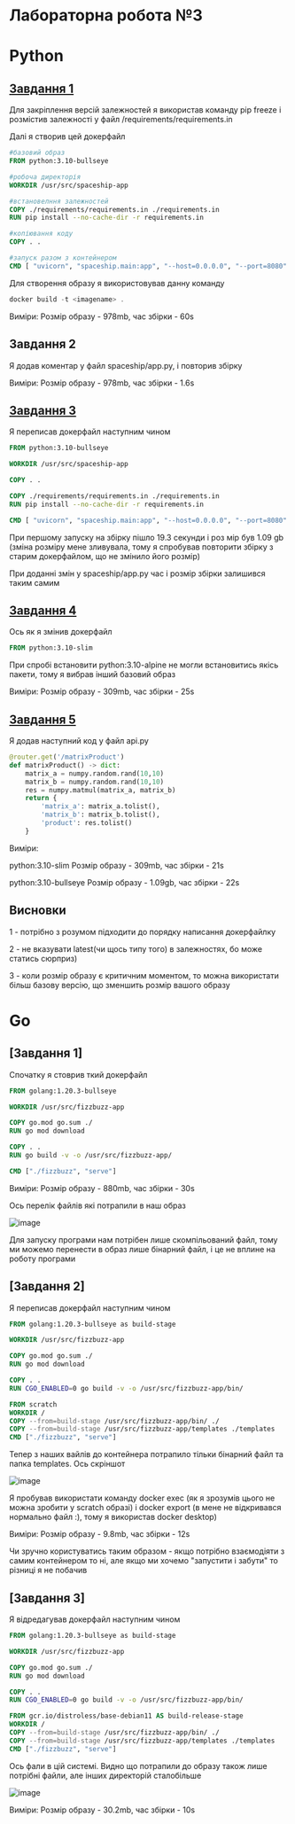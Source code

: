 # Лабораторна робота №3
# Python
 
 ## [Завдання 1](https://github.com/junkjuk/sw_lab3/commit/7c805c705b0100c5971f09e52d7505218e9f5f1b)
 
 Для закріплення версій залежностей я використав команду pip freeze і розмістив залежності у файл /requirements/requirements.in
 
 Далі я створив цей докерфайл
 
```dockerfile
#базовий образ
FROM python:3.10-bullseye

#робоча директорія
WORKDIR /usr/src/spaceship-app 

#встановелння залежностей
COPY ./requirements/requirements.in ./requirements.in 
RUN pip install --no-cache-dir -r requirements.in

#копіювання коду
COPY . . 

#запуск разом з контейнером 
CMD [ "uvicorn", "spaceship.main:app", "--host=0.0.0.0", "--port=8080" ] 
```
 
 Для створення образу я використовував данну команду
 
```powershell
docker build -t <imagename> .
```

Виміри: Розмір образу - 978mb, час збірки - 60s

 ## Завдання 2
 
 Я додав коментар у файл spaceship/app.py, і повторив збірку
 
 Виміри: Розмір образу - 978mb, час збірки - 1.6s
 
  ## [Завдання 3](https://github.com/junkjuk/sw_lab3/commit/f3be3ddb1682380ce1946aa4eec84e25ab34887f)
  
  Я переписав докерфайл наступним чином
  
 ```dockerfile
 FROM python:3.10-bullseye

WORKDIR /usr/src/spaceship-app 

COPY . . 

COPY ./requirements/requirements.in ./requirements.in 
RUN pip install --no-cache-dir -r requirements.in

CMD [ "uvicorn", "spaceship.main:app", "--host=0.0.0.0", "--port=8080" ] 
 ```
При першому запуску на збірку пішло 19.3 секунди і роз мір був 1.09 gb (зміна розміру мене зливувала, тому я спробував повторити збірку з старим докерфайлом, що не змінило його розмір)

При доданні змін у spaceship/app.py час і розмір збірки залишився таким самим 

## [Завдання 4](https://github.com/junkjuk/sw_lab3/commit/1c4ee168ca4d701513598d73d422567910cfeb5d)
Ось як я змінив докерфайл
```dockerfile
FROM python:3.10-slim
```

При спробі встановити python:3.10-alpine не могли встановитись якісь пакети, тому я вибрав інший базовий образ

Виміри: Розмір образу - 309mb, час збірки - 25s

## [Завдання 5](https://github.com/junkjuk/sw_lab3/commit/a9cfb3b49902ec5152821c278a887ad14e48c1ab)

Я додав наступний код у файл api.py

```python
@router.get('/matrixProduct')
def matrixProduct() -> dict:
    matrix_a = numpy.random.rand(10,10)
    matrix_b = numpy.random.rand(10,10)
    res = numpy.matmul(matrix_a, matrix_b)
    return {
        'matrix_a': matrix_a.tolist(),
        'matrix_b': matrix_b.tolist(),
        'product': res.tolist()
    }
```

Виміри:

python:3.10-slim Розмір образу - 309mb, час збірки - 21s

python:3.10-bullseye Розмір образу - 1.09gb, час збірки - 22s

## Висновки

1 - потрібно з розумом підходити до порядку написання докерфайлку

2 - не вказувати latest(чи щось типу того) в залежностях, бо може статись сюрприз)

3 - коли розмір образу є критичним моментом, то можна використати більш базову версію, що зменшить розмір вашого образу

# Go

## [Завдання 1]

Спочатку я стоврив ткий докерфайл

 ```dockerfile
FROM golang:1.20.3-bullseye

WORKDIR /usr/src/fizzbuzz-app 

COPY go.mod go.sum ./
RUN go mod download

COPY . .
RUN go build -v -o /usr/src/fizzbuzz-app/

CMD ["./fizzbuzz", "serve"]
```

Виміри: Розмір образу - 880mb, час збірки - 30s

Ось перелік файлів які потрапили в наш образ

![image](https://user-images.githubusercontent.com/38862851/232289977-d79ca884-c68c-45cf-815a-790f312c95c7.png)

Для запуску програми нам потрібен лише скомпільований файл, тому ми можемо перенести в образ лише бінарний файл, і це не вплине на роботу програми

## [Завдання 2]

Я переписав докерфайл наступним чином

 ```dockerfile
FROM golang:1.20.3-bullseye as build-stage

WORKDIR /usr/src/fizzbuzz-app 

COPY go.mod go.sum ./
RUN go mod download

COPY . .
RUN CGO_ENABLED=0 go build -v -o /usr/src/fizzbuzz-app/bin/

FROM scratch
WORKDIR / 
COPY --from=build-stage /usr/src/fizzbuzz-app/bin/ ./
COPY --from=build-stage /usr/src/fizzbuzz-app/templates ./templates
CMD ["./fizzbuzz", "serve"]
```

Тепер з наших вайлів до контейнера потрапило тільки бінарний файл та папка templates. Ось скріншот

![image](https://user-images.githubusercontent.com/38862851/232300311-f7a69127-add0-40dc-9d4a-b161e2dcd460.png)

Я пробував використати команду docker exec (як я зрозумів цього не можна зробити у scratch образі) і docker export (в мене не відкривався нормально файл :), тому я використав docker desktop)

Виміри: Розмір образу - 9.8mb, час збірки - 12s

Чи зручно користуватись таким образом - якщо потрібно взаємодіяти з самим контейнером то ні, але якщо ми хочемо "запустити і забути" то різниці я не побачив

## [Завдання 3]

Я відредагував докерфайл наступним чином

 ```dockerfile
FROM golang:1.20.3-bullseye as build-stage

WORKDIR /usr/src/fizzbuzz-app 

COPY go.mod go.sum ./
RUN go mod download

COPY . .
RUN CGO_ENABLED=0 go build -v -o /usr/src/fizzbuzz-app/bin/

FROM gcr.io/distroless/base-debian11 AS build-release-stage
WORKDIR / 
COPY --from=build-stage /usr/src/fizzbuzz-app/bin/ ./
COPY --from=build-stage /usr/src/fizzbuzz-app/templates ./templates
CMD ["./fizzbuzz", "serve"]
```

Ось фали в цій системі. Видно що потрапили до образу також лише потрібні файли, але інших директорій сталобільше

![image](https://user-images.githubusercontent.com/38862851/232302269-4a165fb3-0b67-484a-8eaf-f3ddd9babc07.png)

Виміри: Розмір образу - 30.2mb, час збірки - 10s
